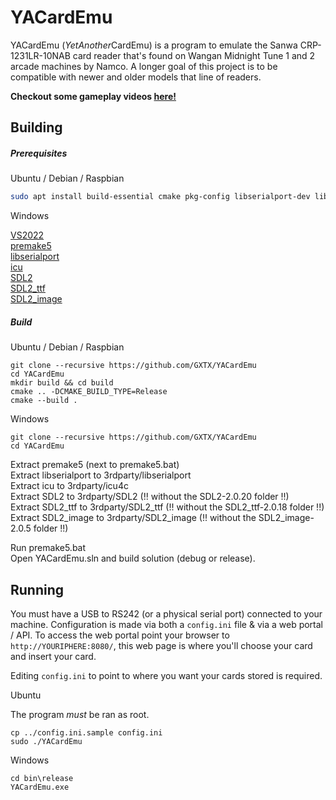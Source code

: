 YACardEmu
============

YACardEmu (*YetAnother*CardEmu) is a program to emulate the Sanwa CRP-1231LR-10NAB card reader that's found on Wangan Midnight Tune 1 and 2 arcade machines by Namco. A longer goal of this project is to be compatible with newer and older models that line of readers.

**Checkout some gameplay videos [here!](https://www.youtube.com/channel/UCle6xQNwROzwYfYMyrnIcBQ)**

Building
---------
##### Prerequisites

Ubuntu / Debian / Raspbian

```sh
sudo apt install build-essential cmake pkg-config libserialport-dev libicu-dev libsdl2-dev libsdl2-ttf-dev libsdl2-image-dev
```

Windows

[VS2022](https://visualstudio.microsoft.com/vs/)  
[premake5](https://premake.github.io/download)  
[libserialport](https://github.com/sigrokproject/libserialport/archive/refs/heads/master.zip)  
[icu](https://github.com/unicode-org/icu/releases/download/release-71-1/icu4c-71_1-Win32-MSVC2019.zip)  
[SDL2](https://www.libsdl.org/release/SDL2-devel-2.0.20-VC.zip)  
[SDL2_ttf](https://github.com/libsdl-org/SDL_ttf/releases/download/release-2.0.18/SDL2_ttf-devel-2.0.18-VC.zip)  
[SDL2_image](https://www.libsdl.org/projects/SDL_image/release/SDL2_image-devel-2.0.5-VC.zip)


##### Build

Ubuntu / Debian / Raspbian

```
git clone --recursive https://github.com/GXTX/YACardEmu
cd YACardEmu
mkdir build && cd build
cmake .. -DCMAKE_BUILD_TYPE=Release
cmake --build .
```

Windows

```
git clone --recursive https://github.com/GXTX/YACardEmu
cd YACardEmu
```
Extract premake5 (next to premake5.bat)  
Extract libserialport to 3rdparty/libserialport  
Extract icu to 3rdparty/icu4c  
Extract SDL2 to 3rdparty/SDL2 (!! without the SDL2-2.0.20 folder !!)  
Extract SDL2_ttf to 3rdparty/SDL2_ttf (!! without the SDL2_ttf-2.0.18 folder !!)  
Extract SDL2_image to 3rdparty/SDL2_image (!! without the SDL2_image-2.0.5 folder !!)

Run premake5.bat  
Open YACardEmu.sln and build solution (debug or release).

Running
---------

You must have a USB to RS242 (or a physical serial port) connected to your machine. Configuration is made via both a `config.ini` file & via a web portal / API.
To access the web portal point your browser to `http://YOURIPHERE:8080/`, this web page is where you'll choose your card and insert your card.

Editing `config.ini` to point to where you want your cards stored is required. 

Ubuntu

The program *must* be ran as root.

```
cp ../config.ini.sample config.ini
sudo ./YACardEmu
```

Windows

```
cd bin\release
YACardEmu.exe
```